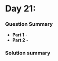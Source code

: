 # Day 21: [](https://adventofcode.com/2022/day/21)

### Question Summary
- **Part 1** - 
- **Part 2** - 

### Solution summary 
